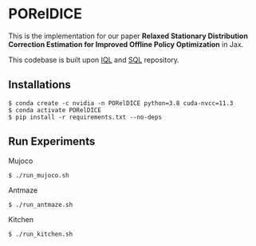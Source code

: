 # PORelDICE

This is the implementation for our paper **Relaxed Stationary Distribution Correction Estimation for Improved Offline Policy Optimization** in Jax.

This codebase is built upon [IQL](https://github.com/ikostrikov/implicit_q_learning.git) and [SQL](https://github.com/ryanxhr/IVR.git) repository.

## Installations

    $ conda create -c nvidia -n PORelDICE python=3.8 cuda-nvcc=11.3
    $ conda activate PORelDICE
    $ pip install -r requirements.txt --no-deps

## Run Experiments 

Mujoco

    $ ./run_mujoco.sh

Antmaze

    $ ./run_antmaze.sh

Kitchen

    $ ./run_kitchen.sh

  
